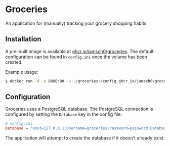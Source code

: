 # Groceries
An application for (manually) tracking your grocery shopping habits.

## Installation
A pre-built image is available at [ghcr.io/jamsch0/groceries](https://ghcr.io/jamsch0/groceries).
The default configuration can be found in `config.ini` once the volume has been created.

Example usage:
```bash
$ docker run -d -p 8080:80 -v ./groceries:/config ghcr.io/jamsch0/groceries
```

## Configuration
Groceries uses a PostgreSQL database. The PostgreSQL connection is configured by setting the `Database` key in the config file:

```ini
# config.ini
Database = "Host=127.0.0.1;Username=groceries;Password=password;Database=groceries"
```

The application will attempt to create the database if it doesn't already exist.
